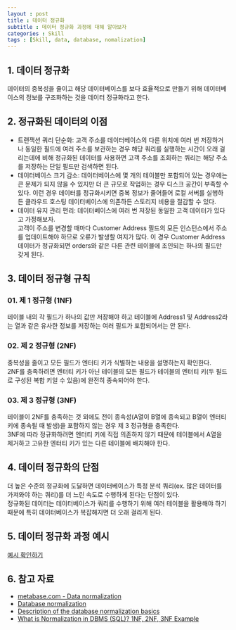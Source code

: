 ```yaml
---
layout : post
title : 데이터 정규화
subtitle : 데이터 정규화 과정에 대해 알아보자
categories : Skill
tags : [Skill, data, database, nomalization]
---
```


## 1. 데이터 정규화
데이터의 중복성을 줄이고 해당 데이터베이스를 보다 효율적으로 만들기 위해 데이터베이스의 정보를 구조화하는 것을 데이터 정규화라고 한다.<br/>

## 2. 정규화된 데이터의 이점
- 트랜잭션 쿼리 단순화: 고객 주소를 데이터베이스의 다른 위치에 여러 번 저장하거나 동일한 필드에 여러 주소를 보관하는 경우 해당 쿼리를 실행하는 시간이 오래 걸리는데에 비해 정규화된 데이터를 사용하면 고객 주소를 조회하는 쿼리는 해당 주소를 저장하는 단일 필드만 검색하면 된다.
- 데이터베이스 크기 감소: 데이터베이스에 몇 개의 테이블만 포함되어 있는 경우에는 큰 문제가 되지 않을 수 있지만 더 큰 규모로 작업하는 경우 디스크 공간이 부족할 수 있다. 이런 경우 데이터를 정규화시키면 중복 정보가 줄어들어 로컬 서버를 실행하든 클라우드 호스팅 데이터베이스에 의존하든 스토리지 비용을 절감할 수 있다.
- 데이터 유지 관리 편리: 데이터베이스에 여러 번 저장된 동일한 고객 데이터가 있다고 가정해보자.<br/>고객이 주소를 변경할 때마다 Customer Address 필드의 모든 인스턴스에서 주소를 업데이트해야 하므로 오류가 발생할 여지가 많다. 이 경우 Customer Address 데이터가 정규화되면 orders와 같은 다른 관련 테이블에 조인되는 하나의 필드만 갖게 된다.

## 3. 데이터 정규형 규칙

### 01. 제 1 정규형 (1NF)
테이블 내의 각 필드가 하나의 값만 저장해야 하고 테이블에 Address1 및 Address2라는 열과 같은 유사한 정보를 저장하는 여러 필드가 포함되어서는 안 된다.

### 02. 제 2 정규형 (2NF)
중복성을 줄이고 모든 필드가 엔터티 키가 식별하는 내용을 설명하는지 확인한다.<br/>
2NF를 충족하려면 엔터티 키가 아닌 테이블의 모든 필드가 테이블의 엔터티 키(두 필드로 구성된 복합 키일 수 있음)에 완전히 종속되어야 한다.<br/>

### 03. 제 3 정규형 (3NF)
테이블이 2NF를 충족하는 것 외에도 전이 종속성(A열이 B열에 종속되고 B열이 엔터티 키에 종속될 때 발생)을 포함하지 않는 경우 제 3 정규형을 충족한다.<br/>3NF에 따라 정규화하려면 엔터티 키에 직접 의존하지 않기 때문에 테이블에서 A열을 제거하고 고유한 엔터티 키가 있는 다른 테이블에 배치해야 한다.

## 4. 데이터 정규화의 단점
더 높은 수준의 정규화에 도달하면 데이터베이스가 특정 분석 쿼리(ex. 많은 데이터를 가져와야 하는 쿼리)를 더 느린 속도로 수행하게 된다는 단점이 있다.<br/>정규화된 데이터는 데이터베이스가 쿼리를 수행하기 위해 여러 테이블을 활용해야 하기 때문에 특히 데이터베이스가 복잡해지면 더 오래 걸리게 된다.

## 5. 데이터 정규화 과정 예시
<a href="https://nbviewer.org/github/WoojinJeonkr/WoojinJeonkr.github.io/blob/main/assets/images/pdf/data_normalization.pdf" target="_blank" rel="noopener noreferrer">예시 확인하기</a>

## 6. 참고 자료
- [metabase.com - Data normalization](https://www.metabase.com/learn/databases/normalization)
- [Database normalization](https://en.wikipedia.org/wiki/Database_normalization)
- [Description of the database normalization basics](https://learn.microsoft.com/en-us/office/troubleshoot/access/database-normalization-description)
- [What is Normalization in DBMS (SQL)? 1NF, 2NF, 3NF Example](https://www.guru99.com/database-normalization.html)